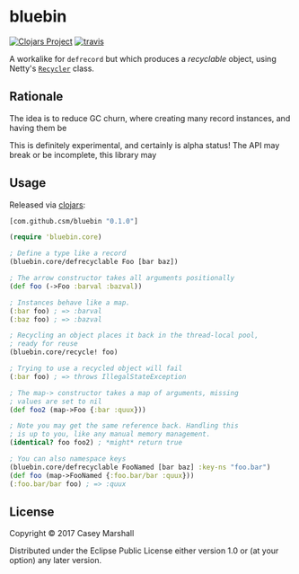 # bluebin

[![Clojars Project](https://img.shields.io/clojars/v/com.github.csm/bluebin.svg)](https://clojars.org/com.github.csm/bluebin) [![travis](https://travis-ci.org/csm/bluebin.svg?branch=master)](https://travis-ci.org/csm/bluebin)

A workalike for `defrecord` but which produces a *recyclable* object,
using Netty's [`Recycler`](https://netty.io/4.1/api/io/netty/util/Recycler.html)
class.

## Rationale

The idea is to reduce GC churn, where creating many record instances,
and having them be 

This is definitely experimental, and certainly is alpha status! The API
may break or be incomplete, this library may 

## Usage

Released via [clojars](https://clojars.org/com.github.csm/bluebin):

```clojure
[com.github.csm/bluebin "0.1.0"]
```

```clojure
(require 'bluebin.core)

; Define a type like a record
(bluebin.core/defrecyclable Foo [bar baz])

; The arrow constructor takes all arguments positionally
(def foo (->Foo :barval :bazval))

; Instances behave like a map.
(:bar foo) ; => :barval
(:baz foo) ; => :bazval

; Recycling an object places it back in the thread-local pool,
; ready for reuse
(bluebin.core/recycle! foo)

; Trying to use a recycled object will fail
(:bar foo) ; => throws IllegalStateException

; The map-> constructor takes a map of arguments, missing
; values are set to nil
(def foo2 (map->Foo {:bar :quux}))

; Note you may get the same reference back. Handling this
; is up to you, like any manual memory management.
(identical? foo foo2) ; *might* return true

; You can also namespace keys
(bluebin.core/defrecyclable FooNamed [bar baz] :key-ns "foo.bar")
(def foo (map->FooNamed {:foo.bar/bar :quux}))
(:foo.bar/bar foo) ; => :quux
```

## License

Copyright © 2017 Casey Marshall

Distributed under the Eclipse Public License either version 1.0 or (at
your option) any later version.
